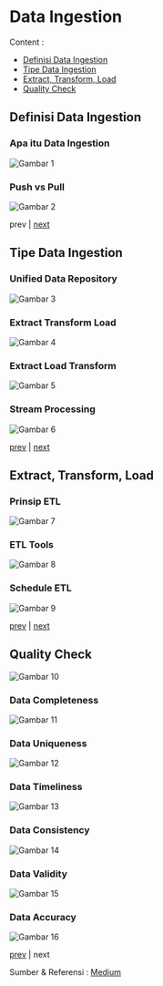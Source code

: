 # Data Ingestion

Content :
- [Definisi Data Ingestion](./readme.md#what-data-ingestion)
- [Tipe Data Ingestion](./readme.md#data-ingestion-type)
- [Extract, Transform, Load](./readme.md#extract-transform-load)
- [Quality Check](./readme.md#quality-check)

## Definisi Data Ingestion

### Apa itu Data Ingestion
![Gambar 1](../img/data-ingestion/what-data-ingestion.jpg)

### Push vs Pull
![Gambar 2](../img/data-ingestion/push-and-pull.jpg)

prev |
[next](./readme.md#data-ingestion-type)

## Tipe Data Ingestion

### Unified Data Repository
![Gambar 3](../img/data-ingestion/unified-data-repository.jpg)

### Extract Transform Load
![Gambar 4](../img/data-ingestion/extract-transform-load.jpg)

### Extract Load Transform
![Gambar 5](../img/data-ingestion/extract-load-transform.jpg)

### Stream Processing
![Gambar 6](../img/data-ingestion/stream-processing.jpg)

[prev](./readme.md#what-data-ingestion) |
[next](./readme.md#extract-transform-load)

## Extract, Transform, Load

### Prinsip ETL
![Gambar 7](../img/data-ingestion/etl-principle.jpg)

### ETL Tools 
![Gambar 8](../img/data-ingestion/etl-tools.jpg)

### Schedule ETL
![Gambar 9](../img/data-ingestion/etl-schedule.jpg)

[prev](./readme.md#data-ingestion-type) |
[next](./readme.md#quality-check)

## Quality Check
![Gambar 10](../img/data-quality/data-quality-pillar.jpg)

### Data Completeness
![Gambar 11](../img/data-quality/data-completeness.jpg)

### Data Uniqueness
![Gambar 12](../img/data-quality/data-uniqueness.jpg)

### Data Timeliness
![Gambar 13](../img/data-quality/data-timeliness.jpg)

### Data Consistency
![Gambar 14](../img/data-quality/data-consistency.jpg)

### Data Validity
![Gambar 15](../img/data-quality/data-validity.jpg)

### Data Accuracy
![Gambar 16](../img/data-quality/data-accuracy.jpg)

[prev](./readme.md#extract-transform-load) | next

Sumber & Referensi :
[Medium](https://medium.com/the-modern-scientist/the-art-of-data-ingestion-powering-analytics-from-operational-sources-467552d6c9a2)
